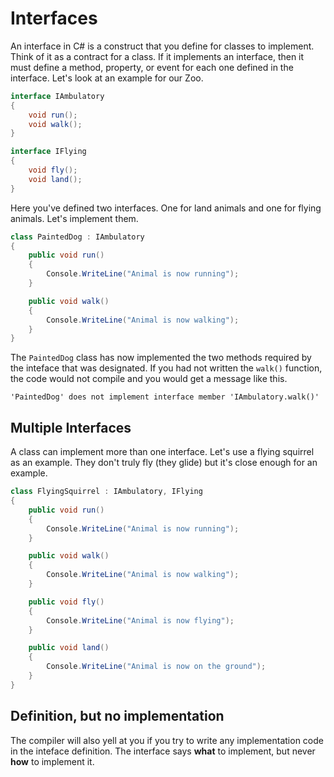 # Interfaces

An interface in C# is a construct that you define for classes to implement. Think of it as a contract for a class. If it implements an interface, then it must define a method, property, or event for each one defined in the interface. Let's look at an example for our Zoo.

```cs
interface IAmbulatory
{
	void run();
	void walk();
}

interface IFlying
{
	void fly();
	void land();
}
```

Here you've defined two interfaces. One for land animals and one for flying animals. Let's implement them.

```cs
class PaintedDog : IAmbulatory
{
	public void run()
	{
		Console.WriteLine("Animal is now running");
	}

	public void walk()
	{
		Console.WriteLine("Animal is now walking");
	}
}
```

The `PaintedDog` class has now implemented the two methods required by the inteface that was designated. If you had not written the `walk()` function, the code would not compile and you would get a message like this.

```
'PaintedDog' does not implement interface member 'IAmbulatory.walk()'
```
## Multiple Interfaces

A class can implement more than one interface. Let's use a flying squirrel as an example. They don't truly fly (they glide) but it's close enough for an example.

```cs
class FlyingSquirrel : IAmbulatory, IFlying
{
	public void run()
	{
		Console.WriteLine("Animal is now running");
	}

	public void walk()
	{
		Console.WriteLine("Animal is now walking");
	}

	public void fly()
	{
		Console.WriteLine("Animal is now flying");
	}

	public void land()
	{
		Console.WriteLine("Animal is now on the ground");
	}		
}
```

## Definition, but no implementation

The compiler will also yell at you if you try to write any implementation code in the inteface definition. The interface says **what** to implement, but never **how** to implement it.